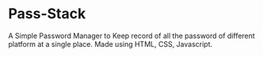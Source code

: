 # Pass-Stack
A Simple Password Manager to Keep record of all the password of different platform at a single place. Made using HTML, CSS, Javascript. 
